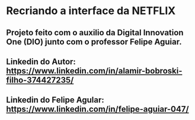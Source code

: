 # Recriando a interface da NETFLIX

## Projeto feito com o auxilio da Digital Innovation One (DIO) junto com o professor Felipe Aguiar.

## Linkedin do Autor: https://www.linkedin.com/in/alamir-bobroski-filho-374427235/
## Linkedin do Felipe Agular: https://www.linkedin.com/in/felipe-aguiar-047/

